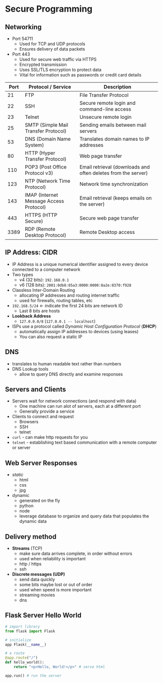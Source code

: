 # Secure Programming

## Networking 
- Port 54711
	- Used for TCP and UDP protocols
	- Ensures delivery of data packets
- Port 443
	- Used for secure web traffic via HTTPS
	- Encrypted transmission
	- Uses SSL/TLS encryption to protect data
	- Vital for information such as passwords or credit card details


| Port | Protocol / Service                      | Description                                                   |
| ---- | --------------------------------------- | ------------------------------------------------------------- |
| 21   | FTP                                     | File Transfer Protocol                                        |
| 22   | SSH                                     | Secure remote login and command-line access                   |
| 23   | Telnet                                  | Unsecure remote login                                         |
| 25   | SMTP (Simple Mail Transfer Protocol)    | Sending emails between mail servers                           |
| 53   | DNS (Domain Name System)                | Translates domain names to IP addresses                       |
| 80   | HTTP (Hyper Transfer Protocol)          | Web page transfer                                             |
| 110  | POP3 (Post Office Protocol v3)          | Email retrieval (downloads and often deletes from the server) |
| 123  | NTP (Network Time Protocol)             | Network time synchronization                                  |
| 143  | IMAP (Internet Message Access Protocol) | Email retrieval (keeps emails on the server)                  |
| 443  | HTTPS (HTTP Secure)                     | Secure web page transfer                                      |
| 3389 | RDP (Remote Desktop Protocol)           | Remote Desktop access                                         |
## IP Address: CIDR
- IP Address is a unique numerical identifier assigned to every device connected to a computer network
- Two types
	- v4 (32 bits): `192.168.0.1`
	- v6 (128 bits): `2001:0db8:85a3:0000:0000:8a2e:0370:f928`
- Classless Inter-Domain Routing
	- allocating IP addresses and routing internet traffic
	- used for firewalls, routing tables, etc
- `192.168.5/24` <- indicate the first 24 bits are network ID
	- Last 8 bits are hosts
- __Lookback Address__
	- `127.0.0.0/8` (`127.0.0.1 -- localhost`)
- ISPs use a protocol called _Dynamic Host Configuration Protocol_ (__DHCP__)
	- automatically assign IP addresses to devices (using leases)
	- You can also request a static IP

## DNS 
- translates to human readable text rather than numbers 
- DNS Lookup tools
	- allow to query DNS directly and examine responses

## Servers and Clients
- Servers wait for network connections (and respond with data) 
	- One machine can run alot of servers, each at a different port
	- Generally provide a service
- Clients to connect and request
	- Browsers
	- SSH
	- telnet
- `curl` - can make http requests for you
- `telnet` - establishing text based communication with a remote computer or server

## Web Server Responses
- _static_
	- html
	- css
	- jpg
- dynamic
	- generated on the fly
	- python
	- node
	- leverage database to organize and query data that populates the dynamic data

## Delivery method
- __Streams__ (TCP)
	- make sure data arrives complete, in order without errors
	- used when reliability is important
	- http / https
	- ssh
- __Discrete messages (UDP)__
	- send data quickly
	- some bits maybe lost or out of order
	- used when speed is more important
	- streaming movies
	- dns

## Flask Server Hello World

```python
# import library 
from flask import Flask 

# initialize
app Flask(__name__)

# a route
@app.route("/")
def hello_world():
	return "<p>Hello, World!</p>" # serve html

app.run() # run the server
```

